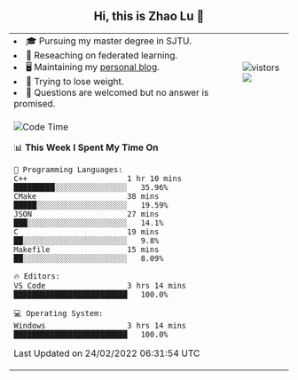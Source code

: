 <h2 align="center"> Hi, this is Zhao Lu 👋</h2>

<table style="overflow:hidden;">
    <tr> 
        <td>
            <li>🎓 Pursuing my master degree in SJTU.</li>
            <li>🌱 Reseaching on federated learning.</li>
            <li>🖥️ Maintaining my <a href="https://ifarewell.xyz">personal blog</a>.</li>
            <li>💪 Trying to lose weight.</li>
            <li>💬 Questions are welcomed but no answer is promised.</li> 
        </td>
        <td>
            <img src="https://visitor-badge.glitch.me/badge?page_id=ifarewell" alt="vistors" />
        <br>
          <img src="https://github-readme-stats.vercel.app/api?username=ifarewell&theme=graywhite&hide=prs,contribs&show_icons=true&hide_border=true&icon_color=CE1D2D&text_color=718096&bg_color=ffffff&hide_title=true" />
        </td>
    </tr>
    <tr>
        <td colspan="2">
            
<!--START_SECTION:waka-->
![Code Time](http://img.shields.io/badge/Code%20Time-99%20hrs%2023%20mins-blue)

📊 **This Week I Spent My Time On** 

```text
💬 Programming Languages: 
C++                      1 hr 10 mins        █████████░░░░░░░░░░░░░░░░   35.96% 
CMake                    38 mins             █████░░░░░░░░░░░░░░░░░░░░   19.59% 
JSON                     27 mins             ███░░░░░░░░░░░░░░░░░░░░░░   14.1% 
C                        19 mins             ██░░░░░░░░░░░░░░░░░░░░░░░   9.8% 
Makefile                 15 mins             ██░░░░░░░░░░░░░░░░░░░░░░░   8.09%

🔥 Editors: 
VS Code                  3 hrs 14 mins       █████████████████████████   100.0%

💻 Operating System: 
Windows                  3 hrs 14 mins       █████████████████████████   100.0%

```


 Last Updated on 24/02/2022 06:31:54 UTC
<!--END_SECTION:waka-->
            
</td></tr>
</table>

